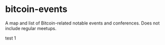 # bitcoin-events
A map and list of Bitcoin-related notable events and conferences. Does not include regular meetups.

test 1

